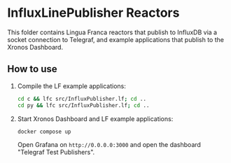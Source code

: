 # InfluxLinePublisher Reactors

This folder contains Lingua Franca reactors that publish to InfluxDB via a socket connection to Telegraf, and example applications that publish to the Xronos Dashboard.

## How to use

1. Compile the LF example applications:

   ```bash
   cd c && lfc src/InfluxPublisher.lf; cd ..
   cd py && lfc src/InfluxPublisher.lf; cd ..
   ```

1. Start Xronos Dashboard and LF example applications:

   ```bash
   docker compose up
   ```

   Open Grafana on `http://0.0.0.0:3000` and open the dashboard "Telegraf Test Publishers".
